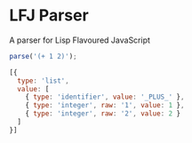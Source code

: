 # LFJ Parser

A parser for Lisp Flavoured JavaScript

```javascript
parse('(+ 1 2)');

[{
  type: 'list',
  value: [
    { type: 'identifier', value: '_PLUS_' },
    { type: 'integer', raw: '1', value: 1 },
    { type: 'integer', raw: '2', value: 2 }
  ]
}]
```
